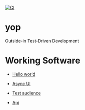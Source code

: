 [![CI](https://github.com/ericminio/yop/actions/workflows/ci.yml/badge.svg)](https://github.com/ericminio/yop/actions/workflows/ci.yml)

# yop

Outside-in Test-Driven Development

# Working Software

- [Hello world](https://ericminio.github.io/yop/brag/1.hello-world/)

- [Async UI](https://ericminio.github.io/yop/brag/2.async/)

- [Test audience](https://ericminio.github.io/yop/brag/3.test-audience/)

- [Api](https://ericminio.github.io/yop/brag/4.api/)

